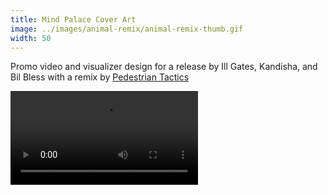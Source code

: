 ```yaml
---
title: Mind Palace Cover Art
image: ../images/animal-remix/animal-remix-thumb.gif
width: 50
---
```


Promo video and visualizer design for a release by Ill Gates, Kandisha, and Bil Bless with a remix by [Pedestrian Tactics](pedestriantactics.com)

<video controls src="images/animal-remix/animal-remix-video.mp4"></video>